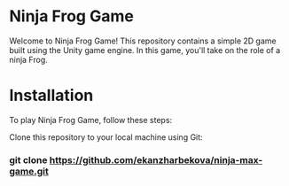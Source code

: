 # Ninja Frog Game
Welcome to Ninja Frog Game! This repository contains a simple 2D game built using the Unity game engine. In this game, you'll take on the role of a ninja Frog.

# Installation
To play Ninja Frog Game, follow these steps:

Clone this repository to your local machine using Git:

### git clone https://github.com/ekanzharbekova/ninja-max-game.git ###

